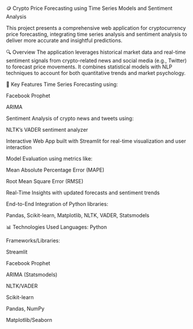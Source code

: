 🪙 Crypto Price Forecasting using Time Series Models and Sentiment Analysis

This project presents a comprehensive web application for cryptocurrency price forecasting, integrating time series analysis and sentiment analysis to deliver more accurate and insightful predictions.

🔍 Overview
The application leverages historical market data and real-time sentiment signals from crypto-related news and social media (e.g., Twitter) to forecast price movements. It combines statistical models with NLP techniques to account for both quantitative trends and market psychology.

🚀 Key Features
Time Series Forecasting using:

Facebook Prophet

ARIMA

Sentiment Analysis of crypto news and tweets using:

NLTK’s VADER sentiment analyzer

Interactive Web App built with Streamlit for real-time visualization and user interaction

Model Evaluation using metrics like:

Mean Absolute Percentage Error (MAPE)

Root Mean Square Error (RMSE)

Real-Time Insights with updated forecasts and sentiment trends

End-to-End Integration of Python libraries:

Pandas, Scikit-learn, Matplotlib, NLTK, VADER, Statsmodels

📊 Technologies Used
Languages: Python

Frameworks/Libraries:

Streamlit

Facebook Prophet

ARIMA (Statsmodels)

NLTK/VADER

Scikit-learn

Pandas, NumPy

Matplotlib/Seaborn
